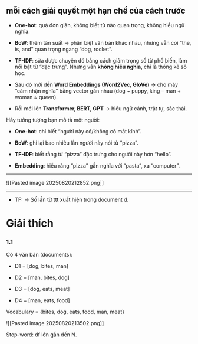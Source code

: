 ## **mỗi cách giải quyết một hạn chế của cách trước**

- **One-hot**: quá đơn giản, không biết từ nào quan trọng, không hiểu ngữ nghĩa.
    
- **BoW**: thêm tần suất → phân biệt văn bản khác nhau, nhưng vẫn coi “the, is, and” quan trọng ngang “dog, rocket”.
    
- **TF-IDF**: sửa được chuyện đó bằng cách giảm trọng số từ phổ biến, làm nổi bật từ “đặc trưng”. Nhưng vẫn **không hiểu nghĩa**, chỉ là thống kê số học.
    
- Sau đó mới đến **Word Embeddings (Word2Vec, GloVe)** → cho máy “cảm nhận nghĩa” bằng vector gần nhau (dog ~ puppy, king – man + woman ≈ queen).
    
- Rồi mới lên **Transformer, BERT, GPT** → hiểu ngữ cảnh, trật tự, sắc thái.

Hãy tưởng tượng bạn mô tả một người:

- **One-hot**: chỉ biết “người này có/không có mắt kính”.
    
- **BoW**: ghi lại bao nhiêu lần người này nói từ “pizza”.
    
- **TF-IDF**: biết rằng từ “pizza” đặc trưng cho người này hơn “hello”.
    
- **Embedding**: hiểu rằng “pizza” gần nghĩa với “pasta”, xa “computer”.

---

![[Pasted image 20250820212852.png]]

---
- TF: → Số lần từ ttt xuất hiện trong document d.
  

# Giải thích 

### 1.1 
Có 4 văn bản (documents):

- D1 = [dog, bites, man]
    
- D2 = [man, bites, dog]
    
- D3 = [dog, eats, meat]
    
- D4 = [man, eats, food]
    

Vocabulary = {bites, dog, eats, food, man, meat}


![[Pasted image 20250820213502.png]]

Stop-word: df lớn gần đến N. 
